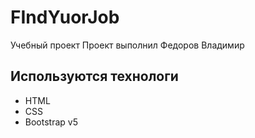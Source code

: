 # FIndYuorJob
Учебный проект
Проект выполнил Федоров Владимир

## Используются технологи
- HTML
- CSS
- Bootstrap v5
